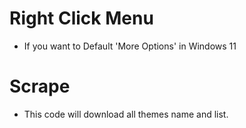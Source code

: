 
# Right Click Menu
- If you want to Default 'More Options' in Windows 11

# Scrape
-  This code will download all themes name and list.
